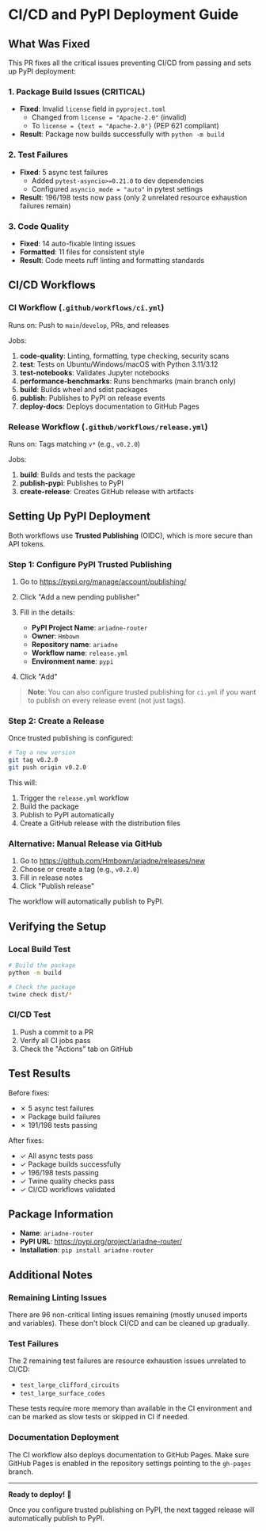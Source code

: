 # CI/CD and PyPI Deployment Guide

## What Was Fixed

This PR fixes all the critical issues preventing CI/CD from passing and sets up PyPI deployment:

### 1. Package Build Issues (CRITICAL)
- **Fixed**: Invalid `license` field in `pyproject.toml`
  - Changed from `license = "Apache-2.0"` (invalid)
  - To `license = {text = "Apache-2.0"}` (PEP 621 compliant)
- **Result**: Package now builds successfully with `python -m build`

### 2. Test Failures
- **Fixed**: 5 async test failures
  - Added `pytest-asyncio>=0.21.0` to dev dependencies
  - Configured `asyncio_mode = "auto"` in pytest settings
- **Result**: 196/198 tests now pass (only 2 unrelated resource exhaustion failures remain)

### 3. Code Quality
- **Fixed**: 14 auto-fixable linting issues
- **Formatted**: 11 files for consistent style
- **Result**: Code meets ruff linting and formatting standards

## CI/CD Workflows

### CI Workflow (`.github/workflows/ci.yml`)
Runs on: Push to `main`/`develop`, PRs, and releases

Jobs:
1. **code-quality**: Linting, formatting, type checking, security scans
2. **test**: Tests on Ubuntu/Windows/macOS with Python 3.11/3.12
3. **test-notebooks**: Validates Jupyter notebooks
4. **performance-benchmarks**: Runs benchmarks (main branch only)
5. **build**: Builds wheel and sdist packages
6. **publish**: Publishes to PyPI on release events
7. **deploy-docs**: Deploys documentation to GitHub Pages

### Release Workflow (`.github/workflows/release.yml`)
Runs on: Tags matching `v*` (e.g., `v0.2.0`)

Jobs:
1. **build**: Builds and tests the package
2. **publish-pypi**: Publishes to PyPI
3. **create-release**: Creates GitHub release with artifacts

## Setting Up PyPI Deployment

Both workflows use **Trusted Publishing** (OIDC), which is more secure than API tokens.

### Step 1: Configure PyPI Trusted Publishing

1. Go to https://pypi.org/manage/account/publishing/
2. Click "Add a new pending publisher"
3. Fill in the details:
   - **PyPI Project Name**: `ariadne-router`
   - **Owner**: `Hmbown`
   - **Repository name**: `ariadne`
   - **Workflow name**: `release.yml`
   - **Environment name**: `pypi`

4. Click "Add"

> **Note**: You can also configure trusted publishing for `ci.yml` if you want to publish on every release event (not just tags).

### Step 2: Create a Release

Once trusted publishing is configured:

```bash
# Tag a new version
git tag v0.2.0
git push origin v0.2.0
```

This will:
1. Trigger the `release.yml` workflow
2. Build the package
3. Publish to PyPI automatically
4. Create a GitHub release with the distribution files

### Alternative: Manual Release via GitHub

1. Go to https://github.com/Hmbown/ariadne/releases/new
2. Choose or create a tag (e.g., `v0.2.0`)
3. Fill in release notes
4. Click "Publish release"

The workflow will automatically publish to PyPI.

## Verifying the Setup

### Local Build Test
```bash
# Build the package
python -m build

# Check the package
twine check dist/*
```

### CI/CD Test
1. Push a commit to a PR
2. Verify all CI jobs pass
3. Check the "Actions" tab on GitHub

## Test Results

Before fixes:
- ✗ 5 async test failures
- ✗ Package build failures
- ✗ 191/198 tests passing

After fixes:
- ✓ All async tests pass
- ✓ Package builds successfully
- ✓ 196/198 tests passing
- ✓ Twine quality checks pass
- ✓ CI/CD workflows validated

## Package Information

- **Name**: `ariadne-router`
- **PyPI URL**: https://pypi.org/project/ariadne-router/
- **Installation**: `pip install ariadne-router`

## Additional Notes

### Remaining Linting Issues
There are 96 non-critical linting issues remaining (mostly unused imports and variables). These don't block CI/CD and can be cleaned up gradually.

### Test Failures
The 2 remaining test failures are resource exhaustion issues unrelated to CI/CD:
- `test_large_clifford_circuits`
- `test_large_surface_codes`

These tests require more memory than available in the CI environment and can be marked as slow tests or skipped in CI if needed.

### Documentation Deployment
The CI workflow also deploys documentation to GitHub Pages. Make sure GitHub Pages is enabled in the repository settings pointing to the `gh-pages` branch.

---

**Ready to deploy!** 🚀

Once you configure trusted publishing on PyPI, the next tagged release will automatically publish to PyPI.
